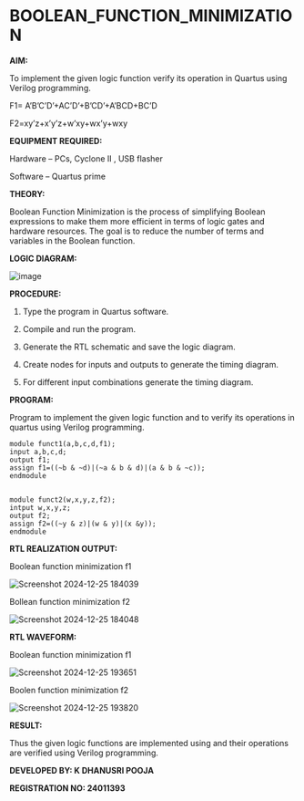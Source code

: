 # BOOLEAN_FUNCTION_MINIMIZATION

**AIM:**

To implement the given logic function verify its operation in Quartus using Verilog programming.

F1= A’B’C’D’+AC’D’+B’CD’+A’BCD+BC’D 

F2=xy’z+x’y’z+w’xy+wx’y+wxy

**EQUIPMENT REQUIRED:**

Hardware – PCs, Cyclone II , USB flasher

Software – Quartus prime

**THEORY:**

Boolean Function Minimization is the process of simplifying Boolean expressions to make them more efficient in terms of logic gates and hardware resources. The goal is to reduce the number of terms and variables in the Boolean function.


**LOGIC DIAGRAM:**

![image](https://github.com/user-attachments/assets/5869c5ad-5056-47b1-8e23-927f6bc2fcda)


**PROCEDURE:**

1.	Type the program in Quartus software.

2.	Compile and run the program.

3.	Generate the RTL schematic and save the logic diagram.

4.	Create nodes for inputs and outputs to generate the timing diagram.

5.	For different input combinations generate the timing diagram.


**PROGRAM:**

Program to implement the given logic function and to verify its operations in quartus
using Verilog programming.

    module funct1(a,b,c,d,f1);
    input a,b,c,d;
    output f1;
    assign f1=((~b & ~d)|(~a & b & d)|(a & b & ~c));
    endmodule


    module funct2(w,x,y,z,f2);
    intput w,x,y,z;
    output f2;
    assign f2=((~y & z)|(w & y)|(x &y));
    endmodule


**RTL REALIZATION OUTPUT:**

Boolean function minimization f1

![Screenshot 2024-12-25 184039](https://github.com/user-attachments/assets/bd13c7b3-9b0e-4884-be30-8996ceb18277)

Bollean function minimization f2

![Screenshot 2024-12-25 184048](https://github.com/user-attachments/assets/6ec0c01d-91b9-403d-99f1-7a953230517d)


**RTL WAVEFORM:**


Boolean function minimization f1

![Screenshot 2024-12-25 193651](https://github.com/user-attachments/assets/a53aa46c-3807-4df3-9689-a5257be9b838)

Boolen function minimization f2

![Screenshot 2024-12-25 193820](https://github.com/user-attachments/assets/5ce8ff6c-95c8-4fac-ae75-73f179d966a5)

**RESULT:**

Thus the given logic functions are implemented using and their operations are verified using Verilog programming.

**DEVELOPED BY: K DHANUSRI POOJA**

**REGISTRATION NO: 24011393**

